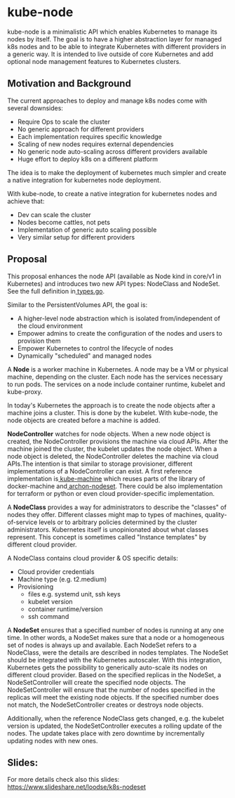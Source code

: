 # **kube-node**

kube-node is a minimalistic API which enables Kubernetes to manage its nodes by itself. The goal is to have a higher abstraction layer for managed k8s nodes and to be able to  integrate Kubernetes with different providers in a generic way. It is intended to live outside of core Kubernetes and add optional node management features to Kubernetes clusters.

## Motivation and Background

The current approaches to deploy and manage k8s nodes come with several downsides:

*   Require Ops to scale the cluster
*   No generic approach for different providers
*   Each implementation requires specific knowledge
*   Scaling of new nodes requires external dependencies
*   No generic node auto-scaling across different providers available
*   Huge effort to deploy k8s on a different platform

The idea is to make the deployment of kubernetes much simpler and create a native integration for kubernetes node deployment.

With kube-node, to create a native integration for kubernetes nodes and achieve that:

*   Dev can scale the cluster
*   Nodes become cattles, not pets
*   Implementation of generic auto scaling possible
*   Very similar setup for different providers

## Proposal

This proposal enhances the node API (available as Node kind in core/v1 in Kubernetes) and introduces two new API types: NodeClass and NodeSet. See the full definition in[ types.go](https://github.com/kube-node/nodeset/blob/master/pkg/nodeset/v1alpha1/types.go).

Similar to the PersistentVolumes API, the goal is:

 *   A higher-level node abstraction which is isolated from/independent of   the  cloud environment
*   Empower admins to create the configuration of the nodes and users to provision them
*   Empower Kubernetes to control the lifecycle of nodes
*   Dynamically "scheduled" and managed nodes

A **Node** is a worker machine in Kubernetes. A node may be a VM or physical machine, depending on the cluster. Each node has the services necessary to run pods. The services on a node include container runtime, kubelet and kube-proxy.

In today's Kubernetes the approach is to create the node objects after a machine joins a cluster. This is done by the kubelet. With kube-node, the node objects are created before a machine is added.

**NodeController** watches for node objects. When a new node object is created, the NodeController provisions the machine via cloud APIs. After the machine joined the cluster, the kubelet updates the node object. When a node object is deleted, the NodeController deletes the machine via cloud APIs.The intention is that similar to storage provisioner, different implementations of a NodeController can exist. A first reference implementation is[ kube-machine](https://github.com/kube-node/kube-machine) which reuses parts of the library of docker-machine and[ archon-nodeset](https://github.com/kube-node/archon-nodeset). There could be also implementation for terraform or python or even cloud provider-specific implementation.

A **NodeClass** provides a way for administrators to describe the "classes" of nodes they offer. Different classes might map to types of machines, quality-of-service levels or to arbitrary policies determined by the cluster administrators. Kubernetes itself is unopinionated about what classes represent. This concept is sometimes called "Instance templates" by different cloud provider.

A NodeClass contains cloud provider & OS specific details:

*   Cloud provider credentials
*   Machine type (e.g. t2.medium)
*   Provisioning
    *   files e.g. systemd unit, ssh keys
    *   kubelet version
    *   container runtime/version
    *   ssh command

A **NodeSet** ensures that a specified number of nodes is running at any one time. In other words, a NodeSet makes sure that a node or a homogeneous set of nodes is always up and available. Each NodeSet refers  to a NodeClass, were the details are described in nodes templates. The NodeSet should be integrated with the Kubernetes autoscaler. With this integration, Kubernetes gets the possibility to generically auto-scale its nodes on different cloud provider. Based on the specified replicas in the NodeSet, a NodeSetController will create the specified node objects. The NodeSetController will ensure that the number of nodes specified in the replicas will meet the existing node objects. If the specified number does not match, the NodeSetController creates or destroys node objects.

Additionally, when the reference NodeClass gets changed, e.g. the kubelet version is updated, the NodeSetController executes a rolling update of the nodes. The update takes place with zero downtime by incrementally updating nodes with new ones.


## Slides:
For more details check also this slides:
https://www.slideshare.net/loodse/k8s-nodeset
